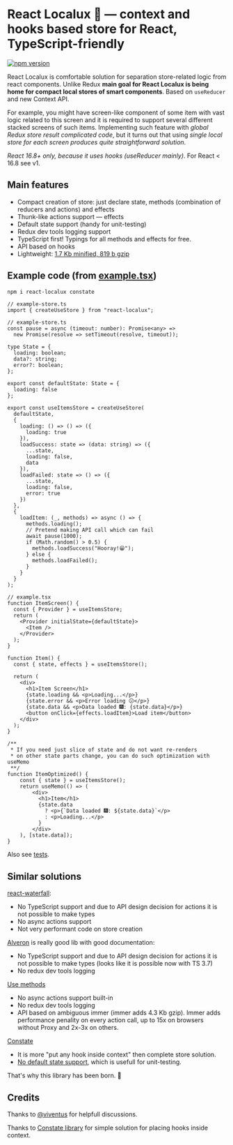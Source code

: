 # React Localux 🐬 — context and hooks based store for React, TypeScript-friendly

[![npm version](https://badge.fury.io/js/react-localux.svg)](https://www.npmjs.com/package/react-localux)

React Localux is comfortable solution for separation store-related logic from react components. Unlike Redux **main goal for React Localux is being home for compact local stores of smart components**. Based on `useReducer` and new Context API.

For example, you might have screen-like component of some item with vast logic related to this screen and it is required to support several different stacked screens of such items. Implementing such feature with _global Redux store result complicated code_, but it turns out that using _single local store for each screen produces quite straightforward solution_.

_React 16.8+ only, because it uses hooks (useReducer mainly)_. For React < 16.8 see v1.

## Main features

- Compact creation of store: just declare state, methods (combination of reducers and actions) and effects
- Thunk-like actions support — effects
- Default state support (handy for unit-testing)
- Redux dev tools logging support
- TypeScript first! Typings for all methods and effects for free.
- API based on hooks
- Lightweight: [1.7 Kb minified, 819 b gzip](https://bundlephobia.com/result?p=react-localux@3.1.0)

## Example code (from [example.tsx](example/example.tsx))

```bash
npm i react-localux constate
```

```tsx
// example-store.ts
import { createUseStore } from "react-localux";

// example-store.ts
const pause = async (timeout: number): Promise<any> =>
  new Promise(resolve => setTimeout(resolve, timeout));

type State = {
  loading: boolean;
  data?: string;
  error?: boolean;
};

export const defaultState: State = {
  loading: false
};

export const useItemsStore = createUseStore(
  defaultState,
  {
    loading: () => () => ({
      loading: true
    }),
    loadSuccess: state => (data: string) => ({
      ...state,
      loading: false,
      data
    }),
    loadFailed: state => () => ({
      ...state,
      loading: false,
      error: true
    })
  },
  {
    loadItem: (_, methods) => async () => {
      methods.loading();
      // Pretend making API call which can fail
      await pause(1000);
      if (Math.random() > 0.5) {
        methods.loadSuccess("Hooray!😁");
      } else {
        methods.loadFailed();
      }
    }
  }
);

// example.tsx
function ItemScreen() {
  const { Provider } = useItemsStore;
  return (
    <Provider initialState={defaultState}>
      <Item />
    </Provider>
  );
}

function Item() {
  const { state, effects } = useItemsStore();

  return (
    <div>
      <h1>Item Screen</h1>
      {state.loading && <p>Loading...</p>}
      {state.error && <p>Error loading 😕</p>}
      {state.data && <p>Data loaded 🎆: {state.data}</p>}
      <button onClick={effects.loadItem}>Load item</button>
    </div>
  );
}

/**
 * If you need just slice of state and do not want re-renders
 * on other state parts change, you can do such optimization with useMemo
 **/
function ItemOptimized() {
    const { state } = useItemsStore();
    return useMemo(() => (
        <div>
          <h1>Item</h1>
          {state.data
            ? <p>{`Data loaded 🎆: ${state.data}`</p>
            : <p>Loading...</p>
          }
        </div>
    ), [state.data]);
}

```

Also see [tests](__tests__/create-store.spec.tsx).

## Similar solutions

[react-waterfall](https://github.com/didierfranc/react-waterfall):

- No TypeScript support and due to API design decision for actions it is not possible to make types
- No async actions support
- Not very performant code on store creation

[Alveron](https://github.com/rofrischmann/alveron) is really good lib with good documentation:

- No TypeScript support and due to API design decision for actions it is not possible to make types (looks like it is possible now with TS 3.7)
- No redux dev tools logging

[Use methods](https://github.com/pelotom/use-methods)

- No async actions support built-in
- No redux dev tools logging
- API based on ambiguous immer (immer adds 4.3 Kb gzip). Immer adds performance penality on every action call, up to 15x on browsers without Proxy and 2x-3x on others.

[Constate](https://github.com/diegohaz/constate)

- It is more "put any hook inside context" then complete store solution.
- [No default state support](https://github.com/diegohaz/constate/pull/40), which is usefull for unit-testing.

That's why this library has been born. 👭

## Credits

Thanks to [@viventus](https://github.com/viventus) for helpfull discussions.

Thanks to [Constate library](https://github.com/diegohaz/constate) for simple solution for placing hooks inside context.
